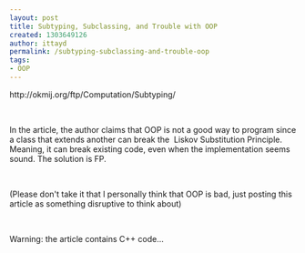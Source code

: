 ```yaml
---
layout: post
title: Subtyping, Subclassing, and Trouble with OOP
created: 1303649126
author: ittayd
permalink: /subtyping-subclassing-and-trouble-oop
tags:
- OOP
---
```

<p>http://okmij.org/ftp/Computation/Subtyping/</p>
<p>&nbsp;</p>
<p>In the article, the author claims that OOP is not a good way to program since a class that extends another can break the&nbsp; Liskov Substitution Principle. Meaning, it can break existing code, even when the implementation seems sound. The solution is FP.</p>
<p>&nbsp;</p>
<p>(Please don't take it that I personally think that OOP&nbsp;is bad, just posting this article as something disruptive to think about)</p>
<p>&nbsp;</p>
<p>Warning:&nbsp;the article contains C++&nbsp;code...</p>
<p>&nbsp;</p>
<p>&nbsp;</p>
